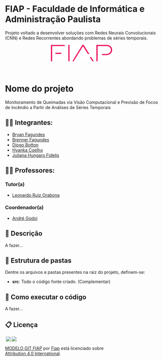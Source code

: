 # FIAP - Faculdade de Informática e Administração Paulista
Projeto voltado a desenvolver soluções com Redes Neurais Convolucionais (CNN) e Redes Recorrentes abordando problemas de séries temporais.

<p align="center">
<a href= "https://www.fiap.com.br/"><img src="assets/logo-fiap.png" alt="FIAP - Faculdade de Informática e Admnistração Paulista" border="0" width=40% height=40%></a>
</p>

<br>

# Nome do projeto
Monitoramento de Queimadas via Visão Computacional e Previsão de Focos de Incêndio a Partir de Análises de Séries Temporais

## 👨‍🎓 Integrantes: 
- <a href="https://www.linkedin.com/in/bryanjfagundes/">Bryan Fagundes</a>
- <a href="https://br.linkedin.com/in/brenner-fagundes">Brenner Fagundes</a>
- <a href="https://www.linkedin.com/in/diogo-botton-46ba49197/">Diogo Botton</a> 
- <a href="https://www.linkedin.com/in/hyankacoelho/">Hyanka Coelho</a> 
- <a href="https://www.linkedin.com/in/julianahungaro/">Juliana Hungaro Fidelis</a>

## 👩‍🏫 Professores:
### Tutor(a) 
- <a href="https://www.linkedin.com/in/leonardoorabona?utm_source=share&utm_campaign=share_via&utm_content=profile&utm_medium=android_app">Leonardo Ruiz Orabona</a>
### Coordenador(a)
- <a href="https://www.linkedin.com/in/andregodoichiovato/">André Godoi</a>

## 📜 Descrição

A fazer...

## 📁 Estrutura de pastas

Dentre os arquivos e pastas presentes na raiz do projeto, definem-se:

- <b>src</b>: Todo o código fonte criado. (Complementar)

## 🔧 Como executar o código

A fazer...

## 📋 Licença

<img style="height:22px!important;margin-left:3px;vertical-align:text-bottom;" src="https://mirrors.creativecommons.org/presskit/icons/cc.svg?ref=chooser-v1"><img style="height:22px!important;margin-left:3px;vertical-align:text-bottom;" src="https://mirrors.creativecommons.org/presskit/icons/by.svg?ref=chooser-v1"><p xmlns:cc="http://creativecommons.org/ns#" xmlns:dct="http://purl.org/dc/terms/"><a property="dct:title" rel="cc:attributionURL" href="https://github.com/agodoi/template">MODELO GIT FIAP</a> por <a rel="cc:attributionURL dct:creator" property="cc:attributionName" href="https://fiap.com.br">Fiap</a> está licenciado sobre <a href="http://creativecommons.org/licenses/by/4.0/?ref=chooser-v1" target="_blank" rel="license noopener noreferrer" style="display:inline-block;">Attribution 4.0 International</a>.</p>
